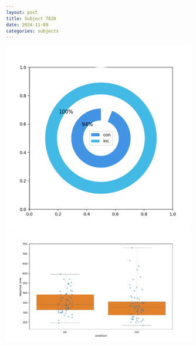```yaml
---
layout: post
title: Subject 7020
date: 2024-11-09
categories: subjects
---
```


![](data/7020/run-9/7020_accuracy_by_condition.png)
![](data/7020/run-9/7020_rt.png)
